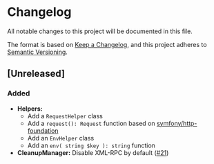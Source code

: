 # Changelog

All notable changes to this project will be documented in this file.

The format is based on [Keep a Changelog](https://keepachangelog.com/en/1.0.0/), and this project adheres to [Semantic Versioning](https://semver.org/spec/v2.0.0.html).

## [Unreleased]

### Added

- **Helpers:**
  + Add a `RequestHelper` class 
  + Add a `request(): Request` function based on [symfony/http-foundation](https://github.com/symfony/http-foundation)
  + Add an `EnvHelper` class 
  + Add an `env( string $key ): string` function 
- **CleanupManager:** Disable XML-RPC by default ([#21](https://github.com/studiometa/wp-toolkit/pull/21))
